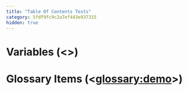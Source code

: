 ```yaml
---
title: "Table Of Contents Tests"
category: 5fdf9fc9c2a7ef443e937315
hidden: true
---
```

# Variables (<<user>>)

# Glossary Items (<<glossary:demo>>)
